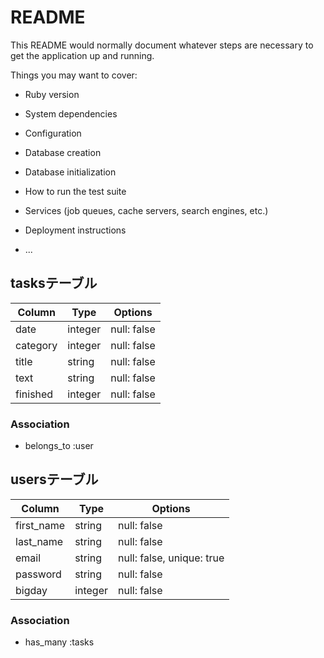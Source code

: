 # README

This README would normally document whatever steps are necessary to get the
application up and running.

Things you may want to cover:

* Ruby version

* System dependencies

* Configuration

* Database creation

* Database initialization

* How to run the test suite

* Services (job queues, cache servers, search engines, etc.)

* Deployment instructions

* ...

## tasksテーブル
|Column|Type|Options|
|------|----|-------|
|date|integer|null: false|
|category|integer|null: false|
|title|string|null: false|
|text|string|null: false|
|finished|integer|null: false|

### Association
- belongs_to :user

## usersテーブル
|Column|Type|Options|
|------|----|-------|
|first_name|string|null: false|
|last_name|string|null: false|
|email|string|null: false, unique: true|
|password|string|null: false|
|bigday|integer|null: false|

### Association
- has_many :tasks

